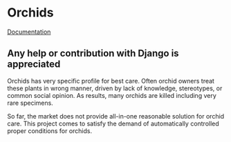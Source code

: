 # Orchids

<a href='https://github.com/igrowing/RaspberryPi/wiki'>Documentation</a>
<p><h2>Any help or contribution with Django is appreciated</h2></p>

<p>Orchids has very specific profile for best care. Often orchid owners treat these plants in wrong manner, driven by lack of knowledge, stereotypes, or common social opinion. As results, many orchids are killed including very rare specimens.</p>
So far, the market does not provide all-in-one reasonable solution for orchid care. This project comes to satisfy the demand of automatically controlled proper conditions for orchids.

